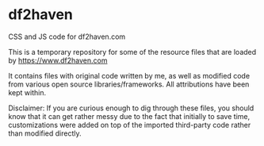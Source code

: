 # df2haven
 CSS and JS code for df2haven.com

This is a temporary repository for some of the resource files that are loaded by https://www.df2haven.com 

It contains files with original code written by me, as well as modified code from various open source libraries/frameworks. All attributions have been kept within.

Disclaimer: If you are curious enough to dig through these files, you should know that it can get rather messy due to the fact that initially to save time, customizations were added on top of the imported third-party code rather than modified directly.
